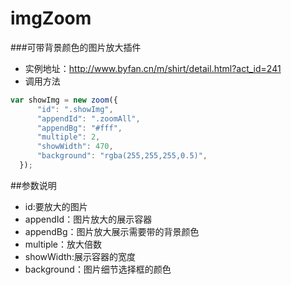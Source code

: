 # imgZoom
###可带背景颜色的图片放大插件
* 实例地址：http://www.byfan.cn/m/shirt/detail.html?act_id=241
* 调用方法
```javascript
var showImg = new zoom({
      "id": ".showImg",
      "appendId": ".zoomAll",
      "appendBg": "#fff",
      "multiple": 2,
      "showWidth": 470,
      "background": "rgba(255,255,255,0.5)",
  });
```
##参数说明
* id:要放大的图片
* appendId：图片放大的展示容器
* appendBg：图片放大展示需要带的背景颜色
* multiple：放大倍数
* showWidth:展示容器的宽度
* background：图片细节选择框的颜色
